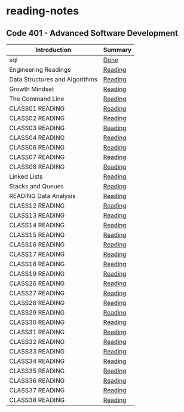 # reading-notes
## Code 401 - Advanced Software Development

| Introduction     | Summary          |
| ----------- | -----------   |
| sql         | [Done](./sql/sql.md)       |
| Engineering Readings  | [Reading](./EngineeringReadings/EngineeringReadings.md)       |
|Data Structures and Algorithms   | [Reading](./DataStructuresAndAlgorithms/DataStructuresAndAlgorithms.md)       |
| Growth Mindset         | [Reading](./GrowthMindset//GrowthMindset.md)       |
|   The Command Line     | [Reading](./TheCommandLine//The_Command_Line.md)       |
| CLASS01 READING   |  [Reading](./class01.md)      |
| CLASS02 READING   | [Reading](./class02.md)       |
| CLASS03 READING   | [Reading](./class03.md)       |
| CLASS04 READING   | [Reading](./class04.md)       |
| CLASS06 READING   |  [Reading](./class06.md)      |
| CLASS07 READING   |  [Reading](./class07.md)      |
| CLASS08 READING   |  [Reading](./class08.md)      |
| Linked Lists         | [Reading](./LinkedLists.md)       |
|  Stacks and Queues  |  [Reading](./Stacks%26Queues.md)      |
| READING Data Analysis    | [Reading](./DataAnalysis.md)       |
| CLASS12 READING   |  [Reading](./class12.md)      |
| CLASS13 READING   |  [Reading](./class13.md)      |
| CLASS14 READING   |  [Reading](./class14.md)      |
| CLASS15 READING   |  [Reading](./class15.md)      |
| CLASS16 READING   |  [Reading](./class16.md)      |
| CLASS17 READING   |  [Reading](./class17.md)      |
| CLASS18 READING   |  [Reading](./class18.md)      |
| CLASS19 READING   |  [Reading](./class19.md)      |
| CLASS26 READING   |  [Reading](./class26.md)      |
| CLASS27 READING   |  [Reading](./class27.md)      |
| CLASS28 READING   |  [Reading](./class28.md)      |
| CLASS29 READING   |  [Reading](./class29.md)      |
| CLASS30 READING   |  [Reading](./class30.md)      |
| CLASS31 READING   |  [Reading](./class31.md)      |
| CLASS32 READING   |  [Reading](./class32.md)      |
| CLASS33 READING   |  [Reading](./class33.md)      |
| CLASS34 READING   |  [Reading](./class34.md)      |
| CLASS35 READING   |  [Reading](./class35.md)      |
| CLASS36 READING   |  [Reading](./class36.md)      |
| CLASS37 READING   |  [Reading](./class37.md)      |
| CLASS38 READING   |  [Reading](./class38.md)      |

